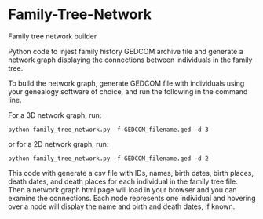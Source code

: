 # Family-Tree-Network
Family tree network builder

Python code to injest family history GEDCOM archive file and generate a network graph displaying the connections between individuals in the family tree.

To build the network graph, generate GEDCOM file with individuals using your genealogy software of choice, and run the following in the command line.

For a 3D network graph, run:
```console
python family_tree_network.py -f GEDCOM_filename.ged -d 3
```
or for a 2D network graph, run:
```console
python family_tree_network.py -f GEDCOM_filename.ged -d 2
```

This code with generate a csv file with IDs, names, birth dates, birth places, death dates, and death places for each individual in the family tree file.  Then a network graph html page will load in your browser and you can examine the connections.  Each node represents one individual and hovering over a node will display the name and birth and death dates, if known.
